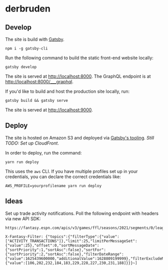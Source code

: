 # derbruden

## Develop

The site is build with [Gatsby](https://www.gatsbyjs.com/docs/quick-start/).

```cli
npm i -g gatsby-cli
```

Run the following command to build the static front-end website locally:

```cli
gatsby develop
```

The site is served at <http://localhost:8000>. The GraphQL endpoint is at <http://localhost:8000/___graphql>.

If you'd like to build and host the production site locally, run:

```cli
gatsby build && gatsby serve
```

The site is served at <http://localhost:9000>.

## Deploy

The site is hosted on Amazon S3 and deployed via [Gatsby's tooling](https://www.gatsbyjs.com/docs/deploying-to-s3-cloudfront/). _Still TODO: Set up CloudFront_.

In order to deploy, run the command:

```cli
yarn run deploy
```

This uses the `aws` CLI. If you have multiple profiles set up in your credentials, you can declare the correct credentials like:

```cli
AWS_PROFILE=yourprofilename yarn run deploy
```

## Ideas

Set up trade activity notifications. Poll the following endpoint with headers via new API SDK:

```
https://fantasy.espn.com/apis/v3/games/ffl/seasons/2021/segments/0/leagues/794521/communication/

X-Fantasy-Filter: {"topics":{"filterType":{"value":["ACTIVITY_TRANSACTIONS"]},"limit":25,"limitPerMessageSet":{"value":25},"offset":0,"sortMessageDate":{"sortPriority":1,"sortAsc":false},"sortFor":{"sortPriority":2,"sortAsc":false},"filterDateRange":{"value":1625439600000,"additionalValue":1628809199999},"filterExcludeMessageTypeIds":{"value":[106,202,232,184,183,229,228,227,230,231,188]}}}~]
```

